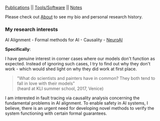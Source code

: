 
[Publications](./_pages/publications.html) || [Tools/Software](./_pages/tools.html) || [Notes](./_pages/notes.html)

Please check out [About](./_pages/aboutme.html) to see my bio and personal research history.


### My research interests

AI Alignment - Formal methods for AI - Causality - [NeuroAI](https://xcorr.files.wordpress.com/2022/12/neuroai-big-tent-page-1.png) 

**Specifically**:

<!--  I enjoy working on "edge cases". In science and engineering, we easily get carried away with the success/prediction rates of our models and how "well" they perform. But, oftentimes, our models do poorly at trivial(?) tasks and we do not exactly know why. Most likely explanation is due to the naive assumptions we had to make for the sake of simplicity or computational complexity. -->

I have genuine interest in corner cases where our models don't function as expected. Instead of ignoring such cases, I try to find out why they don't work - which would shed light on why they did work at first place.

> "What do scientists and painters have in common? They both tend to fall in love with their models" <br> (heard at KLI summer school, 2017, Venice)


I am interested in fault tracing via causality analysis concerning the fundamental problems in AI alignment. To enable safety in AI systems, I believe, there is an urgent need for developing novel methods to verify the system functioning with certain formal guarantees.








<!---
All this should be 
commented out

## Reading list/ notes/ sources:
- Bulleted
- List


## Projects:

- Bulleted
- List


## Publications:
- Bulleted
- List



## Welcome to GitHub Pages

You can use the [editor on GitHub](https://github.com/basakkcgl/whoisbasak/edit/gh-pages/index.md) to maintain and preview the content for your website in Markdown files.

Whenever you commit to this repository, GitHub Pages will run [Jekyll](https://jekyllrb.com/) to rebuild the pages in your site, from the content in your Markdown files.

### Markdown

Markdown is a lightweight and easy-to-use syntax for styling your writing. It includes conventions for

```markdown
Syntax highlighted code block

# Header 1
## Header 2
### Header 3

- Bulleted
- List

1. Numbered
2. List

**Bold** and _Italic_ and `Code` text

[Link](url) and ![Image](src)
```

For more details see [Basic writing and formatting syntax](https://docs.github.com/en/github/writing-on-github/getting-started-with-writing-and-formatting-on-github/basic-writing-and-formatting-syntax).

### Jekyll Themes

Your Pages site will use the layout and styles from the Jekyll theme you have selected in your [repository settings](https://github.com/basakkcgl/whoisbasak/settings/pages). The name of this theme is saved in the Jekyll `_config.yml` configuration file.

### Support or Contact

Having trouble with Pages? Check out our [documentation](https://docs.github.com/categories/github-pages-basics/) or [contact support](https://support.github.com/contact) and we’ll help you sort it out.

-->
